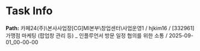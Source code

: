 # Task Info

**Path:** 카페24(주)\본사사업장\[CG]MI본부\창업센터\사업운영1 / hjkim16 / [332961] 가맹점 마케팅 (팝업창 관리 등) _ 인플루언서 방문 일정 협의를 위한 소통 / 2025-09-01_00-00-00

